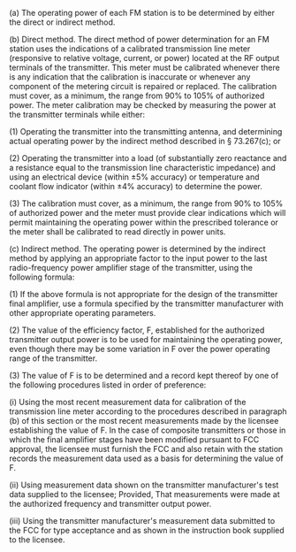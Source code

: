 (a) The operating power of each FM station is to be determined by either the direct or indirect method.

(b) Direct method. The direct method of power determination for an FM station uses the indications of a calibrated transmission line meter (responsive to relative voltage, current, or power) located at the RF output terminals of the transmitter. This meter must be calibrated whenever there is any indication that the calibration is inaccurate or whenever any component of the metering circuit is repaired or replaced. The calibration must cover, as a minimum, the range from 90% to 105% of authorized power. The meter calibration may be checked by measuring the power at the transmitter terminals while either:

(1) Operating the transmitter into the transmitting antenna, and determining actual operating power by the indirect method described in § 73.267(c); or

(2) Operating the transmitter into a load (of substantially zero reactance and a resistance equal to the transmission line characteristic impedance) and using an electrical device (within ±5% accuracy) or temperature and coolant flow indicator (within ±4% accuracy) to determine the power.

(3) The calibration must cover, as a minimum, the range from 90% to 105% of authorized power and the meter must provide clear indications which will permit maintaining the operating power within the prescribed tolerance or the meter shall be calibrated to read directly in power units.

(c) Indirect method. The operating power is determined by the indirect method by applying an appropriate factor to the input power to the last radio-frequency power amplifier stage of the transmitter, using the following formula:
              

(1) If the above formula is not appropriate for the design of the transmitter final amplifier, use a formula specified by the transmitter manufacturer with other appropriate operating parameters.

(2) The value of the efficiency factor, F, established for the authorized transmitter output power is to be used for maintaining the operating power, even though there may be some variation in F over the power operating range of the transmitter.

(3) The value of F is to be determined and a record kept thereof by one of the following procedures listed in order of preference:

(i) Using the most recent measurement data for calibration of the transmission line meter according to the procedures described in paragraph (b) of this section or the most recent measurements made by the licensee establishing the value of F. In the case of composite transmitters or those in which the final amplifier stages have been modified pursuant to FCC approval, the licensee must furnish the FCC and also retain with the station records the measurement data used as a basis for determining the value of F.
              

(ii) Using measurement data shown on the transmitter manufacturer's test data supplied to the licensee; Provided, That measurements were made at the authorized frequency and transmitter output power.

(iii) Using the transmitter manufacturer's measurement data submitted to the FCC for type acceptance and as shown in the instruction book supplied to the licensee.


